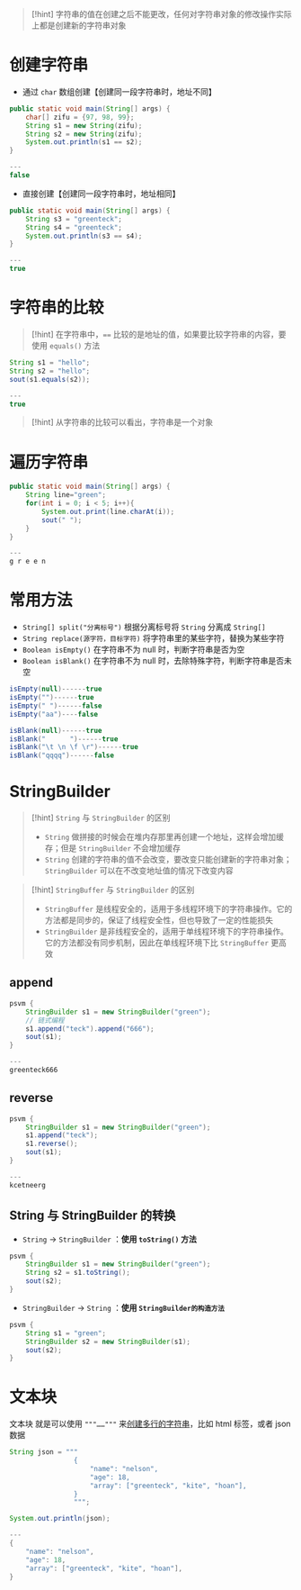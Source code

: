 
>[!hint] 字符串的值在创建之后不能更改，任何对字符串对象的修改操作实际上都是创建新的字符串对象

# 创建字符串
- 通过 `char` 数组创建【创建同一段字符串时，地址不同】
```java
public static void main(String[] args) {
	char[] zifu = {97, 98, 99};
	String s1 = new String(zifu);
	String s2 = new String(zifu);
	System.out.println(s1 == s2);
}

---
false
```

- 直接创建【创建同一段字符串时，地址相同】
```java
public static void main(String[] args) {
	String s3 = "greenteck";
	String s4 = "greenteck";
	System.out.println(s3 == s4);
}

---
true
```

# 字符串的比较
>[!hint] 在字符串中，`==` 比较的是地址的值，如果要比较字符串的内容，要使用 `equals()` 方法

```java
String s1 = "hello";
String s2 = "hello";
sout(s1.equals(s2));

---
true
```

>[!hint] 从字符串的比较可以看出，字符串是一个对象

# 遍历字符串
```java
public static void main(String[] args) {
	String line="green";
	for(int i = 0; i < 5; i++){
		System.out.print(line.charAt(i));
		sout(" ");
	}
}

---
g r e e n 
```

# 常用方法
- `String[] split("分离标号")` 根据分离标号将 `String` 分离成 `String[]`
- `String replace(源字符，目标字符)` 将字符串里的某些字符，替换为某些字符
- `Boolean isEmpty()` 在字符串不为 null 时，判断字符串是否为空
- `Boolean isBlank()` 在字符串不为 null 时，去除特殊字符，判断字符串是否未空

```java
isEmpty(null)------true
isEmpty("")------true
isEmpty(" ")------false
isEmpty("aa")----false

isBlank(null)------true
isBlank("      ")------true
isBlank("\t \n \f \r")------true
isBlank("qqqq")------false
```

# StringBuilder
>[!hint] `String` 与 `StringBuilder` 的区别
>- `String` 做拼接的时候会在堆内存那里再创建一个地址，这样会增加缓存；但是 `StringBuilder` 不会增加缓存
>- `String` 创建的字符串的值不会改变，要改变只能创建新的字符串对象；`StringBuilder` 可以在不改变地址值的情况下改变内容

>[!hint] `StringBuffer` 与 `StringBuilder` 的区别
> - `StringBuffer` 是线程安全的，适用于多线程环境下的字符串操作。它的方法都是同步的，保证了线程安全性，但也导致了一定的性能损失
> - `StringBuilder` 是非线程安全的，适用于单线程环境下的字符串操作。它的方法都没有同步机制，因此在单线程环境下比 `StringBuffer` 更高效

## append
```java
psvm {
	StringBuilder s1 = new StringBuilder("green");
	// 链式编程
	s1.append("teck").append("666");
	sout(s1);
}

---
greenteck666
```
## reverse
```java
psvm {
	StringBuilder s1 = new StringBuilder("green");
	s1.append("teck");
	s1.reverse();
	sout(s1);
}

---
kcetneerg
```

## String 与 StringBuilder 的转换
- `String` -> `StringBuilder` ：**使用 `toString()` 方法**
```java
psvm {
	StringBuilder s1 = new StringBuilder("green");
	String s2 = s1.toString();
	sout(s2);
}
```

- `StringBuilder` -> `String` ：**使用 `StringBuilder的构造方法`**
```java
psvm {
	String s1 = "green";
	StringBuilder s2 = new StringBuilder(s1);
	sout(s2);
}
```

# 文本块
文本块 就是可以使用 `"""……"""` 来<u>创建多行的字符串</u>，比如 html 标签，或者 json 数据

```java
String json = """
                {
                    "name": "nelson",
                    "age": 18,
                    "array": ["greenteck", "kite", "hoan"],
                }
                """;

System.out.println(json);

---
{
    "name": "nelson",
    "age": 18,
    "array": ["greenteck", "kite", "hoan"],
}
```



























